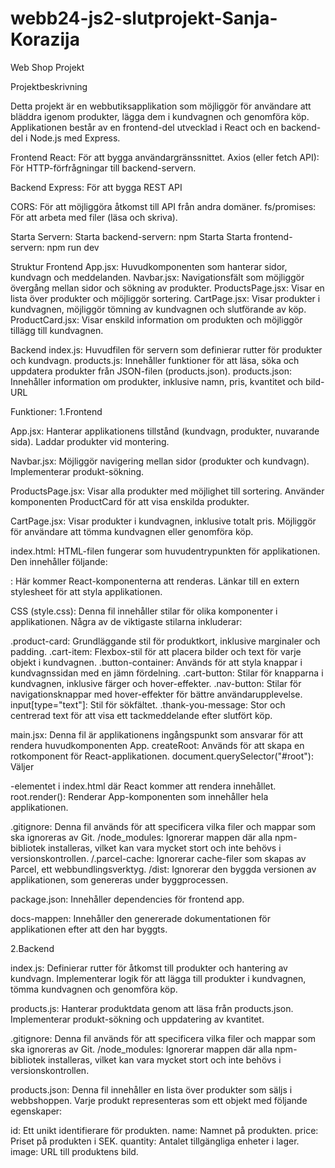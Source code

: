 # webb24-js2-slutprojekt-Sanja-Korazija

Web Shop Projekt

Projektbeskrivning

Detta projekt är en webbutiksapplikation som möjliggör för användare att bläddra igenom produkter, lägga dem i kundvagnen och genomföra köp. Applikationen består av en frontend-del utvecklad i React och en backend-del i Node.js med Express.

Frontend
React: För att bygga användargränssnittet.
Axios (eller fetch API): För HTTP-förfrågningar till backend-servern.

Backend
Express: För att bygga REST API

CORS: För att möjliggöra åtkomst till API
från andra domäner.
fs/promises: För att arbeta med filer (läsa och skriva).

Starta Servern:
Starta backend-servern: npm Starta
Starta frontend-servern: npm run dev

Struktur
Frontend
App.jsx: Huvudkomponenten som hanterar sidor, kundvagn och meddelanden.
Navbar.jsx: Navigationsfält som möjliggör övergång mellan sidor och sökning av produkter.
ProductsPage.jsx: Visar en lista över produkter och möjliggör sortering.
CartPage.jsx: Visar produkter i kundvagnen, möjliggör tömning av kundvagnen och slutförande av köp.
ProductCard.jsx: Visar enskild information om produkten och möjliggör tillägg till kundvagnen.

Backend
index.js: Huvudfilen för servern som definierar rutter för produkter och kundvagn.
products.js: Innehåller funktioner för att läsa, söka och uppdatera produkter från JSON-filen (products.json).
products.json: Innehåller information om produkter, inklusive namn, pris, kvantitet och bild-URL

Funktioner:
1.Frontend

App.jsx:
Hanterar applikationens tillstånd (kundvagn, produkter, nuvarande sida).
Laddar produkter vid montering.

Navbar.jsx:
Möjliggör navigering mellan sidor (produkter och kundvagn).
Implementerar produkt-sökning.

ProductsPage.jsx:
Visar alla produkter med möjlighet till sortering.
Använder komponenten ProductCard för att visa enskilda produkter.

CartPage.jsx:
Visar produkter i kundvagnen, inklusive totalt pris.
Möjliggör för användare att tömma kundvagnen eller genomföra köp.

index.html:
HTML-filen fungerar som huvudentrypunkten för applikationen. Den innehåller följande:
<div id="root">: Här kommer React-komponenterna att renderas.
Länkar till en extern stylesheet för att styla applikationen.

CSS (style.css):
Denna fil innehåller stilar för olika komponenter i applikationen. Några av de viktigaste stilarna inkluderar:

.product-card: Grundläggande stil för produktkort, inklusive marginaler och padding.
.cart-item: Flexbox-stil för att placera bilder och text för varje objekt i kundvagnen.
.button-container: Används för att styla knappar i kundvagnssidan med en jämn fördelning.
.cart-button: Stilar för knapparna i kundvagnen, inklusive färger och hover-effekter.
.nav-button: Stilar för navigationsknappar med hover-effekter för bättre användarupplevelse.
input[type="text"]: Stil för sökfältet.
.thank-you-message: Stor och centrerad text för att visa ett tackmeddelande efter slutfört köp.

main.jsx:
Denna fil är applikationens ingångspunkt som ansvarar för att rendera huvudkomponenten App.
createRoot: Används för att skapa en rotkomponent för React-applikationen.
document.querySelector("#root"): Väljer <div>-elementet i index.html där React kommer att rendera innehållet.
root.render(<App />): Renderar App-komponenten som innehåller hela applikationen.

.gitignore:
Denna fil används för att specificera vilka filer och mappar som ska ignoreras av Git.
/node_modules: Ignorerar mappen där alla npm-bibliotek installeras, vilket kan vara mycket stort och inte behövs i versionskontrollen.
/.parcel-cache: Ignorerar cache-filer som skapas av Parcel, ett webbundlingsverktyg.
/dist: Ignorerar den byggda versionen av applikationen, som genereras under byggprocessen.

package.json: 
Innehåller dependencies för frontend app.

docs-mappen:
Innehåller den genererade dokumentationen för applikationen efter att den har byggts. 


2.Backend 

index.js:
Definierar rutter för åtkomst till produkter och hantering av kundvagn.
Implementerar logik för att lägga till produkter i kundvagnen, tömma kundvagnen och genomföra köp.

products.js:
Hanterar produktdata genom att läsa från products.json.
Implementerar produkt-sökning och uppdatering av kvantitet.

.gitignore:
Denna fil används för att specificera vilka filer och mappar som ska ignoreras av Git.
/node_modules: Ignorerar mappen där alla npm-bibliotek installeras, vilket kan vara mycket stort och inte behövs i versionskontrollen.

products.json:
Denna fil innehåller en lista över produkter som säljs i webbshoppen. Varje produkt representeras som ett objekt med följande egenskaper:

id: Ett unikt identifierare för produkten.
name: Namnet på produkten.
price: Priset på produkten i SEK.
quantity: Antalet tillgängliga enheter i lager.
image: URL
till produktens bild.